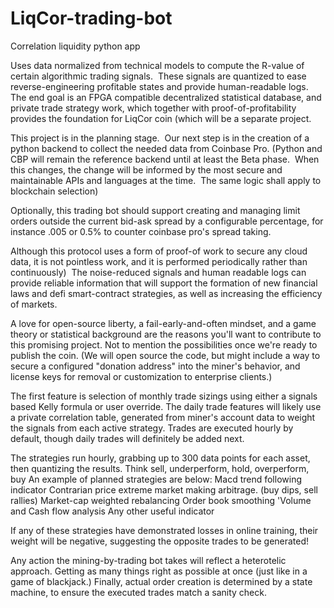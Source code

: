 # LiqCor-trading-bot
Correlation liquidity python app

Uses data normalized from technical models to compute the R-value of certain algorithmic trading signals.  These signals are quantized to ease reverse-engineering profitable states and provide human-readable logs.  The end goal is an FPGA compatible decentralized statistical database, and private trade strategy work, which together with proof-of-profitability provides the foundation for LiqCor coin (which will be a separate project.

This project is in the planning stage.  Our next step is in the creation of a python backend to collect the needed data from Coinbase Pro. (Python and CBP will remain the reference backend until at least the Beta phase.  When this changes, the change will be informed by the most secure and maintainable APIs and languages at the time.  The same logic shall apply to blockchain selection) 

Optionally, this trading bot should support creating and managing limit orders outside the current bid-ask spread by a configurable percentage, for instance .005 or 0.5% to counter coinbase pro's spread taking. 

Although this protocol uses a form of proof-of work to secure any cloud data, it is not pointless work, and it is performed periodically rather than continuously)  The noise-reduced signals and human readable logs can provide reliable information that will support the formation of new financial laws and defi smart-contract strategies, as well as increasing the efficiency of markets.

A love for open-source liberty, a fail-early-and-often mindset, and a game theory or statistical background are the reasons you'll want to contribute to this promising project. Not to mention the possibilities once we're ready to publish the coin. (We will open source the code, but might include a way to secure a configured "donation address" into the miner's behavior, and license keys for removal or customization to enterprise clients.) 

The first feature is selection of monthly trade sizings using either a signals based Kelly formula or user override.
The daily trade features will likely use a private correlation table, generated from miner's account data to weight the signals from each active strategy.
Trades are executed hourly by default, though daily trades will definitely be added next. 

The strategies run hourly, grabbing up to 300 data points for each asset, then quantizing the results. Think sell, underperform, hold, overperform, buy
An example of planned strategies are below:
Macd trend following indicator
Contrarian price extreme market making arbitrage. (buy dips, sell rallies)
Market-cap weighted rebalancing
Order book smoothing
'Volume and Cash flow analysis
Any other useful indicator

If any of these strategies have demonstrated losses in online training, their weight will be negative, suggesting the opposite trades to be generated!


Any action the mining-by-trading bot takes will reflect a heterotelic approach. Getting as many things right as possible at once (just like in a game of blackjack.)
Finally, actual order creation is determined by a state machine, to ensure the executed trades match a sanity check.
